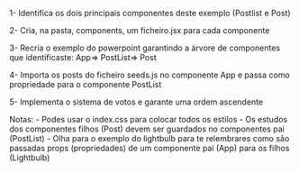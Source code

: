 1- Identifica os dois principais componentes deste exemplo (Postlist e Post)

2- Cria, na pasta, components, um ficheiro.jsx para cada componente

3- Recria o exemplo do powerpoint garantindo a árvore de componentes que identificaste: 
    App=> PostList=> Post

4- Importa os posts do ficheiro seeds.js no componente App e passa como propriedade para o componente PostList

5- Implementa o sistema de votos e garante uma ordem ascendente

Notas: 
    - Podes usar o index.css para colocar todos os estilos 
    - Os estudos dos componentes filhos (Post) devem ser guardados no componentes pai (PostList)
    - Olha para o exemplo do lightbulb para te relembrares como são passadas props (propriedades) de um componente pai (App) para os filhos (Lightbulb)